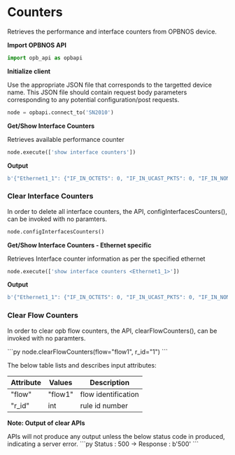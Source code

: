 # Counters
<p> Retrieves the performance and interface counters from OPBNOS device.</p>
<strong>Import OPBNOS API</strong>

```py
import opb_api as opbapi
```

<strong>Initialize client</strong>
<p>Use the appropriate JSON file that corresponds to the targetted device name. This JSON file should contain request body parameters corresponding to any potential configuration/post requests.</p>

```py
node = opbapi.connect_to('SN2010')
```

<strong>Get/Show Interface Counters</strong>

<p> Retrieves available performance counter</p>

```py
node.execute(['show interface counters'])
```
<strong>Output</strong>
```py
b'{"Ethernet1_1": {"IF_IN_OCTETS": 0, "IF_IN_UCAST_PKTS": 0, "IF_IN_NON_UCAST_PKTS": 0, "IF_IN_DISCARDS": 0, "IF_IN_ERRORS": 0, "IF_OUT_OCTETS": 0, "IF_OUT_UCAST_PKTS": 0, "IF_OUT_NON_UCAST_PKTS": 0, "IF_OUT_DISCARDS": 0, "IF_OUT_ERRORS": 0, "IF_IN_MULTICAST_PKTS": 0, "IF_OUT_MULTICAST_PKTS": 0}, "Ethernet2_1":{...}...}
```

### Clear Interface Counters
<p>In order to delete all interface counters, the API, configInterfacesCounters(), can be invoked with no paramters.</p>

```py
node.configInterfacesCounters()
```

<strong>Get/Show Interface Counters - Ethernet specific</strong>
<p>Retrieves Interface counter information as per the specified ethernet</p>

```py
node.execute(['show interface counters <Ethernet1_1>'])
```
<strong>Output</strong>
```py
b'{"Ethernet1_1": {"IF_IN_OCTETS": 0, "IF_IN_UCAST_PKTS": 0, "IF_IN_NON_UCAST_PKTS": 0, "IF_IN_DISCARDS": 0, "IF_IN_ERRORS": 0, "IF_OUT_OCTETS": 0, "IF_OUT_UCAST_PKTS": 0, "IF_OUT_NON_UCAST_PKTS": 0, "IF_OUT_DISCARDS": 0, "IF_OUT_ERRORS": 0, "IF_IN_MULTICAST_PKTS": 0, "IF_OUT_MULTICAST_PKTS": 0}}
```

### Clear Flow Counters
<p>In order to clear opb flow counters, the API, clearFlowCounters(), can be invoked with no paramters.</p>
```py
node.clearFlowCounters(flow="flow1", r_id="1")
```
<p> The below table lists and describes input attributes:
<table>
 <tbody>
  <thead>
    <tr>
      <th>Attribute</th>
      <th>Values</th>
      <th>Description</th>
    </tr>
  </thead>
  <tbody>
    <tr>
      <td>"flow"</td>
      <td>"flow1"</td>
      <td>flow identification</td>
    </tr>
    <tr>
      <td>"r_id"</td>
      <td>int</td>
      <td>rule id number</td>
    </tr>
  </tbody>
</table>

<strong>Note: Output of clear APIs</strong>
<p> APIs will not produce any output unless the below status code in produced, indicating a server error.
```py
Status : 500 -> Response : b'500'
```
